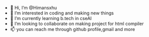 - 👋 Hi, I’m @Himansxhu
- 👀 I’m interested in coding and making new things
- 🌱 I’m currently learning b.tech in cseAI
- 💞️ I’m looking to collaborate on making project for html compiler
- 📫 you can reach me through github profile,gmail and more

<!---
Himansxhu/Himansxhu is a ✨ special ✨ repository because its `README.md` (this file) appears on your GitHub profile.
You can click the Preview link to take a look at your changes.
--->
